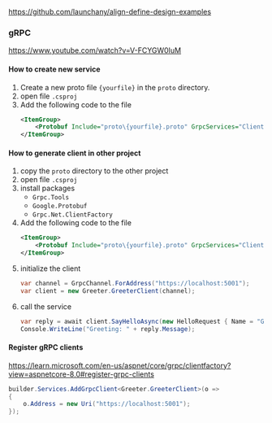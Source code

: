 ﻿https://github.com/launchany/align-define-design-examples

### gRPC
https://www.youtube.com/watch?v=V-FCYGW0IuM
#### How to create new service
1. Create a new proto file `{yourfile}` in the `proto` directory.
2. open file `.csproj`
3. Add the following code to the file
    ```xml
    <ItemGroup>
        <Protobuf Include="proto\{yourfile}.proto" GrpcServices="Client" />
    </ItemGroup>
    ```
#### How to generate client in other project
1. copy the `proto` directory to the other project
2. open file `.csproj`
3. install packages
   - `Grpc.Tools`
   - `Google.Protobuf`
   - `Grpc.Net.ClientFactory`
4. Add the following code to the file
    ```xml
    <ItemGroup>
        <Protobuf Include="proto\{yourfile}.proto" GrpcServices="Client" />
    </ItemGroup>
    ```
5. initialize the client
   ```csharp
   var channel = GrpcChannel.ForAddress("https://localhost:5001");
   var client = new Greeter.GreeterClient(channel);
   ```
6. call the service
   ```csharp
   var reply = await client.SayHelloAsync(new HelloRequest { Name = "GreeterClient" });
   Console.WriteLine("Greeting: " + reply.Message);
   ```
   
#### Register gRPC clients
https://learn.microsoft.com/en-us/aspnet/core/grpc/clientfactory?view=aspnetcore-8.0#register-grpc-clients

```csharp
builder.Services.AddGrpcClient<Greeter.GreeterClient>(o =>
{
    o.Address = new Uri("https://localhost:5001");
});
```